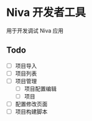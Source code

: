 # Niva 开发者工具
用于开发调试 Niva 应用

## Todo
- [ ] 项目导入
-	[ ] 项目列表
- [ ] 项目管理
	- [ ] 项目配置编辑
	- [ ] 项目
- [ ] 配置修改页面
- [ ] 项目构建脚本